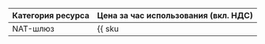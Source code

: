 Категория ресурса | Цена за час использования (вкл. НДС)
--- | ---
NAT-шлюз | {{ sku|KZT|vpc.gateway.shared_egress_gateway.v1|string }}